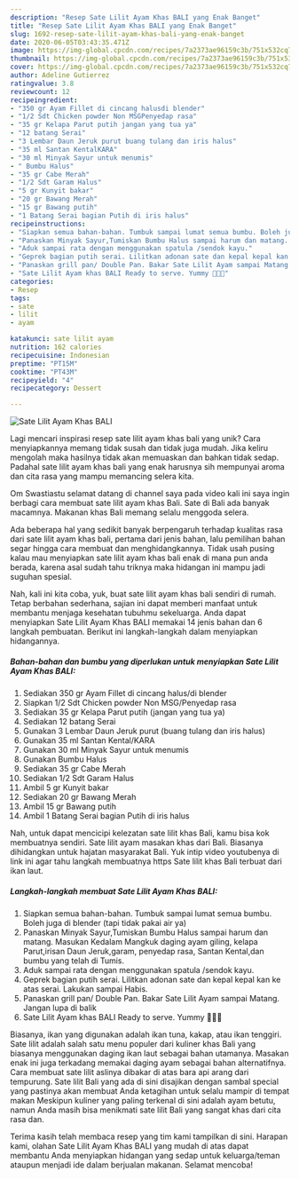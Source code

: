 ```yaml
---
description: "Resep Sate Lilit Ayam Khas BALI yang Enak Banget"
title: "Resep Sate Lilit Ayam Khas BALI yang Enak Banget"
slug: 1692-resep-sate-lilit-ayam-khas-bali-yang-enak-banget
date: 2020-06-05T03:43:35.471Z
image: https://img-global.cpcdn.com/recipes/7a2373ae96159c3b/751x532cq70/sate-lilit-ayam-khas-bali-foto-resep-utama.jpg
thumbnail: https://img-global.cpcdn.com/recipes/7a2373ae96159c3b/751x532cq70/sate-lilit-ayam-khas-bali-foto-resep-utama.jpg
cover: https://img-global.cpcdn.com/recipes/7a2373ae96159c3b/751x532cq70/sate-lilit-ayam-khas-bali-foto-resep-utama.jpg
author: Adeline Gutierrez
ratingvalue: 3.8
reviewcount: 12
recipeingredient:
- "350 gr Ayam Fillet di cincang halusdi blender"
- "1/2 Sdt Chicken powder Non MSGPenyedap rasa"
- "35 gr Kelapa Parut putih jangan yang tua ya"
- "12 batang Serai"
- "3 Lembar Daun Jeruk purut buang tulang dan iris halus"
- "35 ml Santan KentalKARA"
- "30 ml Minyak Sayur untuk menumis"
- " Bumbu Halus"
- "35 gr Cabe Merah"
- "1/2 Sdt Garam Halus"
- "5 gr Kunyit bakar"
- "20 gr Bawang Merah"
- "15 gr Bawang putih"
- "1 Batang Serai bagian Putih di iris halus"
recipeinstructions:
- "Siapkan semua bahan-bahan. Tumbuk sampai lumat semua bumbu. Boleh juga di blender (tapi tidak pakai air ya)"
- "Panaskan Minyak Sayur,Tumiskan Bumbu Halus sampai harum dan matang. Masukan Kedalam Mangkuk daging ayam giling, kelapa Parut,irisan Daun Jeruk,garam, penyedap rasa, Santan Kental,dan bumbu yang telah di Tumis."
- "Aduk sampai rata dengan menggunakan spatula /sendok kayu."
- "Geprek bagian putih serai. Lilitkan adonan sate dan kepal kepal kan ke atas serai. Lakukan sampai Habis."
- "Panaskan grill pan/ Double Pan. Bakar Sate Lilit Ayam sampai Matang. Jangan lupa di balik"
- "Sate Lilit Ayam khas BALI Ready to serve. Yummy 🤤🤤🤤"
categories:
- Resep
tags:
- sate
- lilit
- ayam

katakunci: sate lilit ayam 
nutrition: 162 calories
recipecuisine: Indonesian
preptime: "PT15M"
cooktime: "PT43M"
recipeyield: "4"
recipecategory: Dessert

---
```



![Sate Lilit Ayam Khas BALI](https://img-global.cpcdn.com/recipes/7a2373ae96159c3b/751x532cq70/sate-lilit-ayam-khas-bali-foto-resep-utama.jpg)

Lagi mencari inspirasi resep sate lilit ayam khas bali yang unik? Cara menyiapkannya memang tidak susah dan tidak juga mudah. Jika keliru mengolah maka hasilnya tidak akan memuaskan dan bahkan tidak sedap. Padahal sate lilit ayam khas bali yang enak harusnya sih mempunyai aroma dan cita rasa yang mampu memancing selera kita.

Om Swastiastu selamat datang di channel saya pada video kali ini saya ingin berbagi cara membuat sate lilit ayam khas Bali. Sate di Bali ada banyak macamnya. Makanan khas Bali memang selalu menggoda selera.

Ada beberapa hal yang sedikit banyak berpengaruh terhadap kualitas rasa dari sate lilit ayam khas bali, pertama dari jenis bahan, lalu pemilihan bahan segar hingga cara membuat dan menghidangkannya. Tidak usah pusing kalau mau menyiapkan sate lilit ayam khas bali enak di mana pun anda berada, karena asal sudah tahu triknya maka hidangan ini mampu jadi suguhan spesial.


Nah, kali ini kita coba, yuk, buat sate lilit ayam khas bali sendiri di rumah. Tetap berbahan sederhana, sajian ini dapat memberi manfaat untuk membantu menjaga kesehatan tubuhmu sekeluarga. Anda dapat menyiapkan Sate Lilit Ayam Khas BALI memakai 14 jenis bahan dan 6 langkah pembuatan. Berikut ini langkah-langkah dalam menyiapkan hidangannya.

<!--inarticleads1-->

##### Bahan-bahan dan bumbu yang diperlukan untuk menyiapkan Sate Lilit Ayam Khas BALI:

1. Sediakan 350 gr Ayam Fillet di cincang halus/di blender
1. Siapkan 1/2 Sdt Chicken powder Non MSG/Penyedap rasa
1. Sediakan 35 gr Kelapa Parut putih (jangan yang tua ya)
1. Sediakan 12 batang Serai
1. Gunakan 3 Lembar Daun Jeruk purut (buang tulang dan iris halus)
1. Gunakan 35 ml Santan Kental/KARA
1. Gunakan 30 ml Minyak Sayur untuk menumis
1. Gunakan  Bumbu Halus
1. Sediakan 35 gr Cabe Merah
1. Sediakan 1/2 Sdt Garam Halus
1. Ambil 5 gr Kunyit bakar
1. Sediakan 20 gr Bawang Merah
1. Ambil 15 gr Bawang putih
1. Ambil 1 Batang Serai bagian Putih di iris halus


Nah, untuk dapat mencicipi kelezatan sate lilit khas Bali, kamu bisa kok membuatnya sendiri. Sate lilit ayam masakan khas dari Bali. Biasanya dihidangkan untuk hajatan masyarakat Bali. Yuk intip video youtubenya di link ini agar tahu langkah membuatnya https Sate lilit khas Bali terbuat dari ikan laut. 

<!--inarticleads2-->

##### Langkah-langkah membuat Sate Lilit Ayam Khas BALI:

1. Siapkan semua bahan-bahan. Tumbuk sampai lumat semua bumbu. Boleh juga di blender (tapi tidak pakai air ya)
1. Panaskan Minyak Sayur,Tumiskan Bumbu Halus sampai harum dan matang. Masukan Kedalam Mangkuk daging ayam giling, kelapa Parut,irisan Daun Jeruk,garam, penyedap rasa, Santan Kental,dan bumbu yang telah di Tumis.
1. Aduk sampai rata dengan menggunakan spatula /sendok kayu.
1. Geprek bagian putih serai. Lilitkan adonan sate dan kepal kepal kan ke atas serai. Lakukan sampai Habis.
1. Panaskan grill pan/ Double Pan. Bakar Sate Lilit Ayam sampai Matang. Jangan lupa di balik
1. Sate Lilit Ayam khas BALI Ready to serve. Yummy 🤤🤤🤤


Biasanya, ikan yang digunakan adalah ikan tuna, kakap, atau ikan tenggiri. Sate lilit adalah salah satu menu populer dari kuliner khas Bali yang biasanya menggunakan daging ikan laut sebagai bahan utamanya. Masakan enak ini juga terkadang memakai daging ayam sebagai bahan alternatifnya. Cara membuat sate lilit aslinya dibakar di atas bara api arang dari tempurung. Sate lilit Bali yang ada di sini disajikan dengan sambal special yang pastinya akan membuat Anda ketagihan untuk selalu mampir di tempat makan Meskipun kuliner yang paling terkenal di sini adalah ayam betutu, namun Anda masih bisa menikmati sate lilit Bali yang sangat khas dari cita rasa dan. 

Terima kasih telah membaca resep yang tim kami tampilkan di sini. Harapan kami, olahan Sate Lilit Ayam Khas BALI yang mudah di atas dapat membantu Anda menyiapkan hidangan yang sedap untuk keluarga/teman ataupun menjadi ide dalam berjualan makanan. Selamat mencoba!
